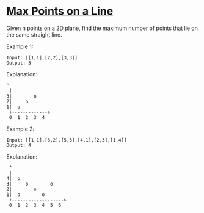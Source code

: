 [Max Points on a Line](https://leetcode.com/problems/max-points-on-a-line/)
======================

Given n points on a 2D plane, find the maximum number of points
that lie on the same straight line.

Example 1:
```
Input: [[1,1],[2,2],[3,3]]
Output: 3
```

Explanation:
```
^
 |
3|        o
2|     o
1|  o
 +------------->
 0  1  2  3  4
```

Example 2:
```
Input: [[1,1],[3,2],[5,3],[4,1],[2,3],[1,4]]
Output: 4
```

Explanation:
```
 ^
 |
4|  o
3|     o        o
2|        o
1|  o        o
 +------------------->
 0  1  2  3  4  5  6
```
